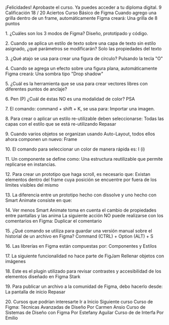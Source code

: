 ¡Felicidades!
Aprobaste el curso. Ya puedes acceder a tu diploma digital.
9
Calificación
18 / 20
Aciertos
Curso Básico de Figma
Cuando agrego una grilla dentro de un frame, automáticamente Figma creará:
Una grilla de 8 puntos

1\.
¿Cuáles son los 3 modos de Figma?
Diseño, prototipado y código.

2\.
Cuando se aplica un estilo de texto sobre una capa de texto sin estilo asignado, ¿qué
parámetros se modificarán?
Solo las propiedades del texto

3\.
¿Qué atajo se usa para crear una figura de círculo?
Pulsando la tecla "O"

4\.
Cuando se agrega un efecto sobre una figura plana, automáticamente Figma creará:
Una sombra tipo "Drop shadow"

5\.
¿Cuál es la herramienta que se usa para crear vectores libres con diferentes puntos de anclaje?

6\.
Pen (P)
¿Cuál de éstas NO es una modalidad de color?
PSA

7\.
El comando: command \+ shift \+ K, se usa para:
Importar una imagen.

8\.
Para crear o aplicar un estilo re\-utilizable deben seleccionarse:
Todas las capas con el estilo que se está re\-utilizando
Repasar

9\.
Cuando varios objetos se organizan usando Auto\-Layout, todos ellos ahora componen un
nuevo:
Frame

10\.
El comando para seleccionar un color de manera rápida es:
I (i)

11\.
Un componente se define como:
Una estructura reutilizable que permite replicarse en instancias.

12\.
Para crear un prototipo que haga scroll, es necesario que:
Existan elementos dentro del frame cuya posición se encuentre por fuera de los
límites visibles del mismo

13\.
La diferencia entre un prototipo hecho con dissolve y uno hecho con Smart Animate consiste
en que:

14\.
Ver menos
Smart Animate toma en cuenta el cambio de propiedades entre pantallas y las
anima
La siguiente acción NO puede realizarse con los comentarios en Figma:
Duplicar el comentario

15\.
¿Qué comando se utiliza para guardar una versión manual sobre el historial de un archivo en
Figma?
Command (CTRL) \+ Option (ALT) \+ S

16\.
Las librerías en Figma están compuestas por:
Componentes y Estilos

17\.
La siguiente funcionalidad no hace parte de FigJam
Rellenar objetos con imágenes

18\.
Este es el plugin utilizado para revisar contrastes y accesibilidad de los elementos diseñado en
Figma
Stark

19\.
Para publicar un archivo a la comunidad de Figma, debo hacerlo desde:
La pantalla de inicio
Repasar

20\.
Cursos que podrían interesarte
Ir a Inicio
Siguiente curso
Curso de Figma: Técnicas
Avanzadas de Diseño
Por Carmen Ansio
Curso de Sistemas de Diseño con
Figma
Por Estefany Aguilar
Curso de 
de Interfa
Por Emilio 
